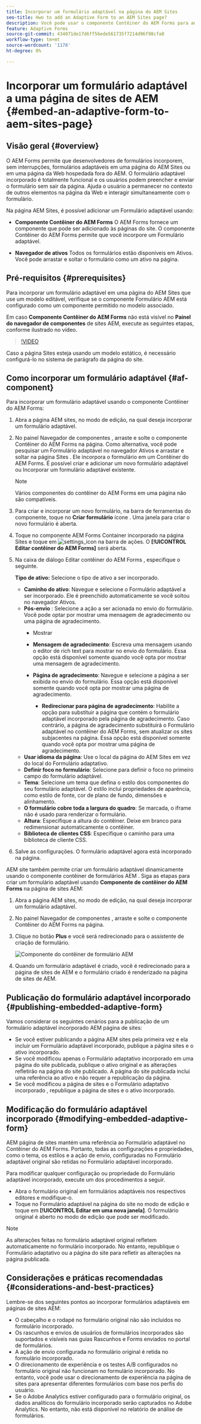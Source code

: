 ```yaml
---
title: Incorporar um formulário adaptável na página do AEM Sites
seo-title: Hwo to add an Adaptive Form to an AEM Sites page?
description: Você pode usar o componente Contêiner do AEM Forms para adicionar ou incorporar o Adaptive Forms a uma página do AEM Sites para preencher e enviar um formulário sem sair das páginas do AEM Sites.
feature: Adaptive Forms
source-git-commit: 434071de17d6ff56ede561735f7214d96f98cfa0
workflow-type: tm+mt
source-wordcount: '1178'
ht-degree: 0%

---
```


# Incorporar um formulário adaptável a uma página de sites de AEM {#embed-an-adaptive-form-to-aem-sites-page}

## Visão geral {#overview}

O AEM Forms permite que desenvolvedores de formulários incorporem, sem interrupções, formulários adaptáveis em uma página do AEM Sites ou em uma página da Web hospedada fora do AEM. O formulário adaptável incorporado é totalmente funcional e os usuários podem preencher e enviar o formulário sem sair da página. Ajuda o usuário a permanecer no contexto de outros elementos na página da Web e interagir simultaneamente com o formulário.

<!-- For information about embedding an Adaptive Form in an external web page, see [Embed Adaptive Form in external web page](/help/forms/using/embed-adaptive-form-external-web-page.md). -->

Na página AEM Sites, é possível adicionar um Formulário adaptável usando:

* **Componente Contêiner do AEM Forms**
O AEM Forms fornece um componente que pode ser adicionado às páginas do site. O componente Contêiner do AEM Forms permite que você incorpore um Formulário adaptável.

* **Navegador de ativos**
Todos os formulários estão disponíveis em Ativos. Você pode arrastar e soltar o formulário como um ativo na página.

## Pré-requisitos {#prerequisites}

Para incorporar um formulário adaptável em uma página do AEM Sites que use um modelo editável, verifique se o componente Formulário AEM está configurado como um componente permitido no modelo associado.

Em caso **Componente Contêiner do AEM Forms** não está visível no **Painel do navegador de componentes** de sites AEM, execute as seguintes etapas, conforme ilustrado no vídeo.

>[!VIDEO](https://video.tv.adobe.com/v/3410544)

Caso a página Sites esteja usando um modelo estático, é necessário configurá-lo no sistema de parágrafo da página do site.

## Como incorporar um formulário adaptável {#af-component}

Para incorporar um formulário adaptável usando o componente Contêiner do AEM Forms:

1. Abra a página AEM sites, no modo de edição, na qual deseja incorporar um formulário adaptável.
1. No painel Navegador de componentes , arraste e solte o componente Contêiner do AEM Forms na página. Como alternativa, você pode pesquisar um Formulário adaptável no navegador Ativos e arrastar e soltar na página Sites . Ele incorpora o formulário em um Contêiner do AEM Forms. É possível criar e adicionar um novo formulário adaptável ou Incorporar um formulário adaptável existente.

   >[!NOTE]
   >
   >Vários componentes do contêiner do AEM Forms em uma página não são compatíveis.

1. Para criar e incorporar um novo formulário, na barra de ferramentas do componente, toque no **Criar formulário** ícone . Uma janela para criar o novo formulário é aberta.

1. Toque no componente AEM Forms Container incorporado na página Sites e toque em ![settings_icon](assets/settings_icon.png) na barra de ações. O **[!UICONTROL Editar contêiner do AEM Forms]** será aberta.
1. Na caixa de diálogo Editar contêiner do AEM Forms , especifique o seguinte.

   **Tipo de ativo:** Selecione o tipo de ativo a ser incorporado.
   * **Caminho do ativo**: Navegue e selecione o Formulário adaptável a ser incorporado. Ele é preenchido automaticamente se você soltou no navegador Ativos.
   * **Pós-envio** : Selecione a ação a ser acionada no envio do formulário. Você pode optar por mostrar uma mensagem de agradecimento ou uma página de agradecimento.
      * Mostrar

      * **Mensagem de agradecimento**: Escreva uma mensagem usando o editor de rich text para mostrar no envio do formulário. Essa opção está disponível somente quando você opta por mostrar uma mensagem de agradecimento.
      * **Página de agradecimento**: Navegue e selecione a página a ser exibida no envio do formulário. Essa opção está disponível somente quando você opta por mostrar uma página de agradecimento.
         * **Redirecionar para página de agradecimento**: Habilite a opção para substituir a página que contém o formulário adaptável incorporado pela página de agradecimento. Caso contrário, a página de agradecimento substituirá o Formulário adaptável no contêiner do AEM Forms, sem atualizar os sites subjacentes na página. Essa opção está disponível somente quando você opta por mostrar uma página de agradecimento.
   * **Usar idioma da página**: Use o local da página do AEM Sites em vez do local do Formulário adaptativo.
   * **Definir foco no formulário**: Selecione para definir o foco no primeiro campo do formulário adaptável.
   * **Tema**: Selecione um tema que defina o estilo dos componentes do seu formulário adaptável. O estilo inclui propriedades de aparência, como estilo de fonte, cor de plano de fundo, dimensões e alinhamento.
   * **O formulário cobre toda a largura do quadro**: Se marcada, o iframe não é usado para renderizar o formulário.
   * **Altura**: Especifique a altura do contêiner. Deixe em branco para redimensionar automaticamente o contêiner.
   * **Biblioteca de clientes CSS**: Especifique o caminho para uma biblioteca de cliente CSS.

1. Salve as configurações. O formulário adaptável agora está incorporado na página.

AEM site também permite criar um formulário adaptável dinamicamente usando o componente contêiner de formulários AEM . Siga as etapas para criar um formulário adaptável usando **Componente de contêiner do AEM Forms** na página de sites AEM:
1. Abra a página AEM sites, no modo de edição, na qual deseja incorporar um formulário adaptável.
1. No painel Navegador de componentes , arraste e solte o componente Contêiner do AEM Forms na página.
1. Clique no botão **Plus** e você será redirecionado para o assistente de criação de formulário.

   ![Componente do contêiner de formulário AEM](/help/forms/assets/aemformcontainer.png)

1. Quando um formulário adaptável é criado, você é redirecionado para a página de sites de AEM e o formulário criado é renderizado na página de sites de AEM.

## Publicação do formulário adaptável incorporado {#publishing-embedded-adaptive-form}

Vamos considerar os seguintes cenários para a publicação de um formulário adaptável incorporado AEM página de sites:

* Se você estiver publicando a página AEM sites pela primeira vez e ela incluir um Formulário adaptável incorporado, publique a página sites e o ativo incorporado.
* Se você modificou apenas o Formulário adaptativo incorporado em uma página do site publicada, publique o ativo original e as alterações refletirão na página do site publicado. A página do site publicada inclui uma referência ao ativo e não requer a republicação da página.
* Se você modificou a página de sites e o Formulário adaptativo incorporado , republique a página de sites e o ativo incorporado.

## Modificação do formulário adaptável incorporado  {#modifying-embedded-adaptive-form}

AEM página de sites mantém uma referência ao Formulário adaptável no Contêiner do AEM Forms. Portanto, todas as configurações e propriedades, como o tema, os estilos e a ação de envio, configuradas no Formulário adaptável original são retidas no Formulário adaptável incorporado.

Para modificar qualquer configuração ou propriedade do Formulário adaptável incorporado, execute um dos procedimentos a seguir.

* Abra o formulário original em formulários adaptáveis nos respectivos editores e modifique-o.
* Toque no Formulário adaptável na página do site no modo de edição e toque em **[!UICONTROL Editar em uma nova janela]**. O formulário original é aberto no modo de edição que pode ser modificado.

>[!NOTE]
>
>As alterações feitas no formulário adaptável original refletem automaticamente no formulário incorporado. No entanto, republique o Formulário adaptativo ou a página do site para refletir as alterações na página publicada.

## Considerações e práticas recomendadas {#considerations-and-best-practices}

Lembre-se dos seguintes pontos ao incorporar formulários adaptáveis em páginas de sites AEM:

* O cabeçalho e o rodapé no formulário original não são incluídos no formulário incorporado.
* Os rascunhos e envios de usuários de formulários incorporados são suportados e visíveis nas guias Rascunhos e Forms enviados no portal de formulários.
* A ação de envio configurada no formulário original é retida no formulário incorporado.
* O direcionamento de experiência e os testes A/B configurados no formulário original não funcionam no formulário incorporado. No entanto, você pode usar o direcionamento de experiência na página de sites para apresentar diferentes formulários com base nos perfis do usuário.
* Se o Adobe Analytics estiver configurado para o formulário original, os dados analíticos do formulário incorporado serão capturados no Adobe Analytics. No entanto, não está disponível no relatório de análise de formulários.
